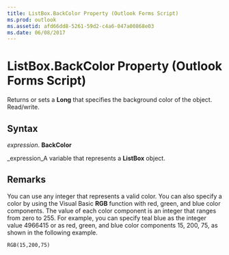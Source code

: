 ```yaml
---
title: ListBox.BackColor Property (Outlook Forms Script)
ms.prod: outlook
ms.assetid: afd66dd8-5261-59d2-c4a6-047a00868e03
ms.date: 06/08/2017
---
```



# ListBox.BackColor Property (Outlook Forms Script)

Returns or sets a **Long** that specifies the background color of the object. Read/write.


## Syntax

 _expression_. **BackColor**

 _expression_A variable that represents a **ListBox** object.


## Remarks

You can use any integer that represents a valid color. You can also specify a color by using the Visual Basic **RGB** function with red, green, and blue color components. The value of each color component is an integer that ranges from zero to 255. For example, you can specify teal blue as the integer value 4966415 or as red, green, and blue color components 15, 200, 75, as shown in the following example.


```
RGB(15,200,75)
```


